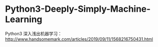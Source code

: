 # Python3-Deeply-Simply-Machine-Learning
Python3 深入浅出机器学习：http://www.handsomemark.com/articles/2019/09/11/1568216750431.html
